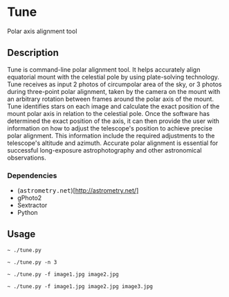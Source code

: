 # Tune 

Polar axis alignment tool

## Description

Tune is command-line polar alignment tool. It helps accurately align equatorial mount with the celestial pole by using plate-solving technology. Tune receives as input 2 photos of circumpolar area of the sky, or 3 photos during three-point polar alignment, taken by the camera on the mount with an arbitrary rotation between frames around the polar axis of the mount. Tune identifies stars on each image and calculate the exact position of the mount polar axis in relation to the celestial pole. Once the software has determined the exact position of the axis, it can then provide the user with information on how to adjust the telescope's position to achieve precise polar alignment. This information include the required adjustments to the telescope's altitude and azimuth. Accurate polar alignment is essential for successful long-exposure astrophotography and other astronomical observations.


### Dependencies

* (<samp>astrometry.net</samp>)[http://astrometry.net/]
* gPhoto2
* Sextractor
* Python

## Usage


```console
~ ./tune.py
```

```console
~ ./tune.py -n 3
```

```console
~ ./tune.py -f image1.jpg image2.jpg
```

```console
~ ./tune.py -f image1.jpg image2.jpg image3.jpg
```



